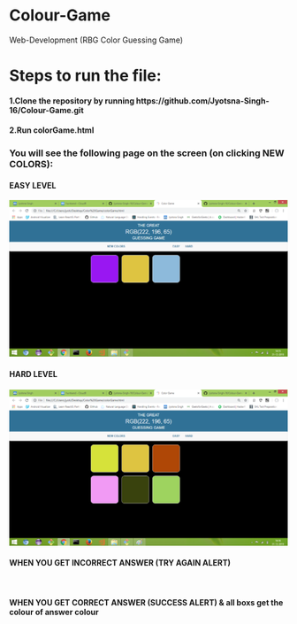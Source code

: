 # Colour-Game
Web-Development (RBG Color Guessing Game)
<h1>Steps to run the file:</h1>
<h4>1.Clone the repository by running https://github.com/Jyotsna-Singh-16/Colour-Game.git </h4>
<h4>2.Run colorGame.html </h4>

<h3>You will see the following page on the screen (on clicking NEW COLORS): </h3>

<h4>EASY LEVEL </h4>
<img src="https://github.com/Jyotsna-Singh-16/Colour-Game/blob/master/Easy.png"/>
<h4>HARD LEVEL </h4>
<img src="https://github.com/Jyotsna-Singh-16/Colour-Game/blob/master/Hard.png"/>
<h4>WHEN YOU GET INCORRECT ANSWER (TRY AGAIN ALERT) </h4>
<img src=""/>
<h4>WHEN YOU GET CORRECT ANSWER (SUCCESS ALERT) & all boxs get the colour of answer colour</h4>
<img src=""/>

